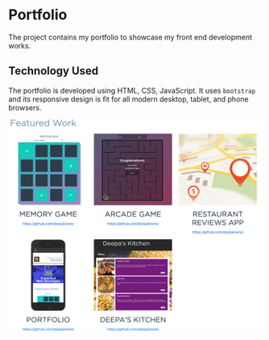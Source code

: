 # Portfolio

The project contains my portfolio to showcase my front end development works.

## Technology Used

The portfolio is developed using HTML, CSS, JavaScript. It uses `bootstrap` and its responsive design is fit for all modern desktop, tablet, and phone browsers.

![screenshot](images/screenshot.png)